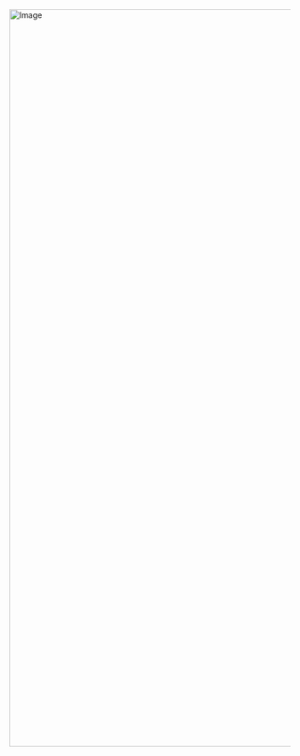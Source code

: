 <img width="1322" alt="Image" src="https://github.com/user-attachments/assets/3938ae77-9420-4d2e-8de5-c346b65a1aae" />
